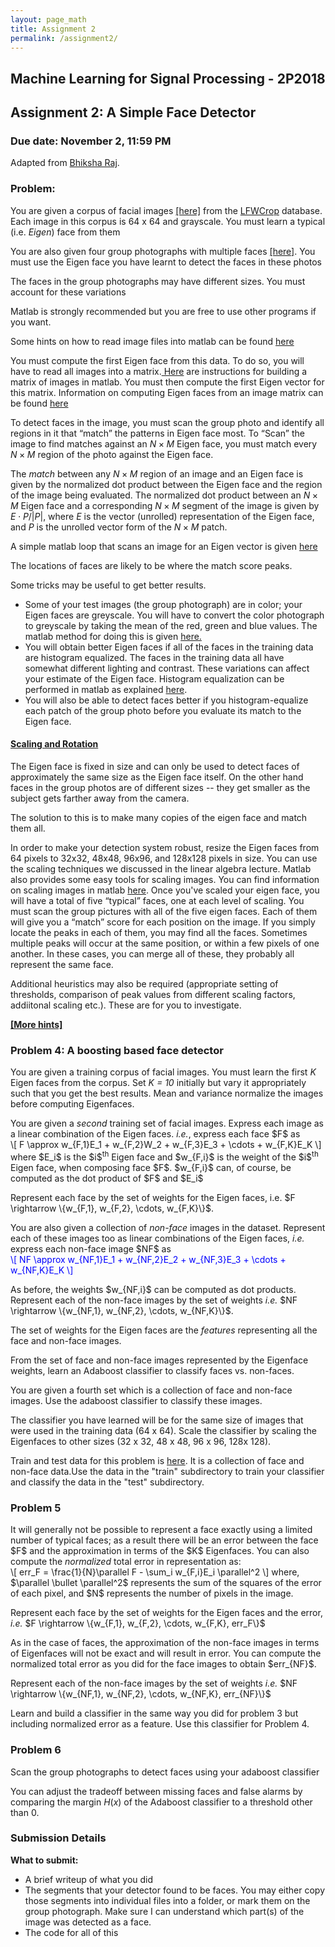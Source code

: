 ```yaml
---
layout: page_math
title: Assignment 2
permalink: /assignment2/
---
```


## Machine Learning for Signal Processing - 2P2018

## Assignment 2: A Simple Face Detector

### Due date: November 2, 11:59 PM

Adapted from [Bhiksha Raj](http://mlsp.cs.cmu.edu/people/bhiksha/index.php).

###  Problem: 

You are given a corpus of facial images <a href="{{site.url}}a2/lfw1000.zip">[here]</a> from the <a href="http://www.itee.uq.edu.au/~conrad/lfwcrop/">LFWCrop</a> database. Each image in this corpus is 64 x 64 and grayscale. You must learn a typical (i.e. *Eigen*) face from them

You are also given four group photographs with multiple faces <a href="{{site.url}}a2/group_photos.tar.gz">[here]</a>. You must use the Eigen face you have learnt to detect the faces in these photos

The faces in the group photographs may have different sizes. You must account for these variations 

Matlab is strongly recommended but you are free to use other programs if you want.

Some hints on how to read image files into matlab can be found <a href="{{site.url}}assignment2_hints">here</a> 

You must compute the first Eigen face from this data. To do so, you will have to read all images into a matrix.<a href="{{site.url}}assignment2_hints#buildingmatrix"> Here</a> are instructions for building a matrix of images in matlab. You must then compute the first Eigen vector for this matrix. Information on computing Eigen faces from an image matrix can be found <a href="{{site.url}}assignment2_hints#eigenface">here</a> 

To detect faces in the image, you must scan the group photo and identify all regions in it that &ldquo;match&rdquo; the patterns in Eigen face most. To &ldquo;Scan&rdquo; the image to find matches against an $N\times M$ Eigen face, you must match every $N\times M$ region of the photo against the Eigen face.

The *match* between any $N\times M$ region of an image and an Eigen face is given by the normalized dot product between the Eigen face and the region of the image being evaluated. The normalized dot product between an $N\times M$ Eigen face and a corresponding $N\times M$ segment of the image is given by $E\cdot P / \vert P \vert$, where $E$ is the vector (unrolled) representation of the Eigen face, and $P$ is the unrolled vector form of the $N\times M$ patch.

A simple matlab loop that scans an image for an Eigen vector is given <a href="{{site.url}}assignment2_hints#scanimage">here</a> 

The locations of faces are likely to be where the match score peaks.

Some tricks may be useful to get better results.


<ul>
  <li> Some of your test images (the group photograph) are in color; your Eigen faces are greyscale. You will have to convert the color photograph to greyscale by taking the mean of the red, green and blue values. The matlab method for doing this is given <a href="{{site.url}}assignment2_hints#sometricks"> here.</a> </li>
  <li>You will obtain better Eigen faces if all of the faces in the training data are histogram equalized. The faces in the training data all have somewhat different lighting and contrast. These variations can affect your estimate of the Eigen face. Histogram equalization can be performed in matlab as explained <a href="{{site.url}}assignment2_hints#sometricks">here</a>. </li>
  <li>You will also be able to detect faces better if you histogram-equalize each patch of the group photo before you evaluate its match to the Eigen face. </li>
</ul>


<h4><u>Scaling and Rotation </u></h4>
The Eigen face is fixed in size and can only be used to detect faces of approximately the same size as the Eigen face itself. On the other hand faces in the group photos are of different sizes -- they get smaller as the subject gets farther away from the camera.

The solution to this is to make many copies of the eigen face and match them all.

In order to make your detection system robust, resize the Eigen faces from 64 pixels to 32x32, 48x48, 96x96, and 128x128 pixels in size. You can use the scaling techniques we discussed in the linear algebra lecture. Matlab also provides some easy tools for scaling images. You can find information on scaling images in matlab <a href="{{site.url}}assignment2_hints#scalingimages">here</a>. Once you've scaled your eigen face, you will have a total of five “typical” faces, one at each level of scaling. You must scan the group pictures with all of the five eigen faces. Each of them will give you a “match” score for each position on the image. If you simply locate the peaks in each of them, you may find all the faces. Sometimes multiple peaks will occur at the same position, or within a few pixels of one another. In these cases, you can merge all of these, they probably all represent the same face.

Additional heuristics may also be required (appropriate setting of thresholds, comparison of peak values from different scaling factors, addiitonal scaling etc.). These are for you to investigate.

<a href="{{site.url}}assignment2_hints#additionalhints"><b>[More hints]</b></a>

### Problem 4: A boosting based face detector

You are given a training corpus of facial images. You must learn the first <i>K</i> Eigen faces from the corpus. Set <i>K = 10</i> initially but vary it appropriately such that you get the best results. Mean and variance normalize the images before computing Eigenfaces.

<p>You are given a <i>second</i> training set of facial images. Express each image as a linear combination of the Eigen faces. <i>i.e.</i>, express each face $F$ as<br>
\[
F \approx w_{F,1}E_1 + w_{F,2}W_2 + w_{F,3}E_3 + \cdots + w_{F,K}E_K
\]
</font>
where $E_i$ is the $i$<sup>th</sup> Eigen face and $w_{F,i}$ is the weight of the $i$<sup>th</sup> Eigen face, when composing face $F$.  $w_{F,i}$ can, of course, be computed as the dot product of $F$ and $E_i$  </p>


<p>Represent each face by the set of weights for the Eigen faces, i.e. $F \rightarrow \{w_{F,1}, w_{F,2}, \cdots, w_{F,K}\}$. </p>

<p>You are also given a collection of <i>non-face</i> images in the dataset. Represent each of these images too as linear combinations of the Eigen faces, <i>i.e.</i> express each non-face image $NF$ as<br>
<font color="blue">
\[
NF \approx w_{NF,1}E_1 + w_{NF,2}E_2 + w_{NF,3}E_3 + \cdots + w_{NF,K}E_K
\]
</font> </p>

<p> As before, the weights $w_{NF,i}$ can be computed as dot products.  Represent each of the non-face images by the set of weights <i>i.e.</i> $NF \rightarrow \{w_{NF,1}, w_{NF,2}, \cdots, w_{NF,K}\}$.</p>

<p>The set of weights for the Eigen faces are the <i>features</i> representing all the face and non-face images. </p>

<p> From the set of face and non-face images represented by the Eigenface weights, learn an Adaboost classifier to classify faces vs. non-faces.</p>

<p>You are given a fourth set which is a collection of face and non-face images. Use the adaboost classifier to classify these images. </p>

<p>The classifier you have learned will be for the same size of images that were used in the training data (64 x 64). Scale the classifier by scaling the Eigenfaces to other sizes (32 x 32, 48 x 48, 96 x 96, 128x 128). </p>

<p>Train and test data for this problem is <a href="{{site.url}}a2/BoostingData.tar.gz">here</a>. It is a collection of face and non-face data.Use the data in the "train" subdirectory to train your classifier and classify the data in the "test" subdirectory. </p>


### Problem 5

<p>It will generally not be possible to represent a face exactly using a limited number of typical faces; as a result there will be an error between the face $F$ and the approximation in terms of the $K$ Eigenfaces. You can also compute the <i>normalized</i> total error in representation as:<br>
\[
err_F = \frac{1}{N}\parallel F - \sum_i w_{F,i}E_i \parallel^2
\]
where, $\parallel \bullet \parallel^2$  represents the sum of the squares of the error of each pixel, and $N$ represents the number of pixels in the image. <p>

<p>Represent each face by the set of weights for the Eigen faces and the error, <i>i.e.</i> $F \rightarrow \{w_{F,1}, w_{F,2}, \cdots, w_{F,K}, err_F\}$ </p>

<p>As in the case of faces, the approximation of the non-face images in terms of Eigenfaces will not be exact and will result in error. You can compute the normalized total error as you did for the face images to obtain $err_{NF}$.  </p>
<p> Represent each of the non-face images by the set of weights <i>i.e.</i>
$NF \rightarrow \{w_{NF,1}, w_{NF,2}, \cdots, w_{NF,K}, err_{NF}\}$ </p>

Learn and build a classifier in the same way you did for problem 3 but including normalized error as a feature. Use this classifier for Problem 4.


### Problem 6

Scan the group photographs to detect faces using your adaboost classifier

You can adjust the tradeoff between missing faces and false alarms by comparing the margin $H(x)$ of the Adaboost classifier to a threshold other than 0.

<!-- ### Problem 7
We will add a final problem on the use of independent component analysis for the face recognizer. This will be put up by next week. <br>
<p>&nbsp; -->

### Submission Details

<!-- <p>The homework is due at the beginning of class on October 31,2013. </p> -->
<p><b>What to submit:</b></p>
<ul>
  
  <li>A brief writeup of what you did</li>
  <li>The segments that your detector found to be faces. You may either copy those segments into individual files into a folder, or mark them on the group photograph. Make sure I can understand which part(s) of the image was detected as a face.</li>
  <li>The code for all of this</li>
  
</ul>

<!-- <p>Put the above in zipfile called **ml4sp_hw2.zip** and email it to the two instructors with MLSP hw2 in the subject line</p>

<p>Solutions may be emailed to James Ding or Varun Gupta, and must be cc-ed to Bhiksha. The message must have the subject line "MLSP assignment 1". It should include a report (1 page or longer) of what you did, and the resulting matrix as well as the synthesized audio. </p> -->
